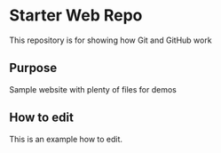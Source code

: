 # Starter Web Repo

This repository is for showing how Git and GitHub work

## Purpose

Sample website with plenty of files for demos

## How to edit
This is an example how to edit.